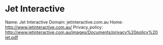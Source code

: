 
# Jet Interactive

Name: Jet Interactive
Domain: jetinteractive.com.au
Home: http://www.jetinteractive.com.au/
Privacy_policy: http://www.jetinteractive.com.au/images/Documents/privacy%20policy%20jet.pdf

